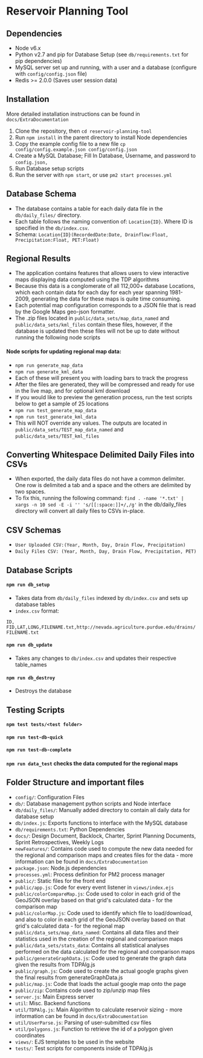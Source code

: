 # Reservoir Planning Tool

## Dependencies
- Node v6.x
- Python v2.7 and pip for Database Setup (see `db/requirements.txt` for pip dependencies)
- MySQL server set up and running, with a user and a database (configure with `config/config.json` file)
- Redis >= 2.0.0 (Saves user session data)

## Installation
More detailed installation instructions can be found in `docs/ExtraDocumentation`
1. Clone the repository, then `cd reservoir-planning-tool`
2. Run `npm install` in the parent directory to install Node dependencies
3. Copy the example config file to a new file `cp config/config.example.json config/config.json`
4. Create a MySQL Database; Fill In Database, Username, and password to `config.json,`
5. Run Database setup scripts
6. Run the server with `npm start`, or use `pm2 start processes.yml`

## Database Schema
- The database contains a table for each daily data file in the `db/daily_files/` directory.
- Each table follows the naming convention of: `Location{ID}`. Where ID is specified in the `db/index.csv`.
- Schema: `Location{ID}(RecordedDate:Date, Drainflow:Float, Precipitation:Float, PET:Float)`

## Regional Results
- The application contains features that allows users to view interactive maps displaying data computed using the TDP algorithms
- Because this data is a conglomerate of all 112,000+ database Locations, which each contain data for each day for each year spanning
1981-2009, generating the data for these maps is quite time consuming. 
- Each potential map configuration corresponds to a JSON file that is read by the Google Maps geo-json formatter.
- The .zip files located in `public/data_sets/map_data_named` and `public/data_sets/kml_files` contain these files, however, if the database is updated then these files will not be up to date without running the following node scripts
#### Node scripts for updating regional map data:
- `npm run generate_map_data`
- `npm run generate_kml_data`
- Each of these will present you with loading bars to track the progress
- After the files are generated, they will be compressed and ready for use in the live map, and for optional kml download
- If you would like to preview the generation process, run the test scripts below to get a sample of 25 locations
- `npm run test_generate_map_data`
- `npm run test_generate_kml_data`
- This will NOT override any values. The outputs are located in `public/data_sets/TEST_map_data_named` and `public/data_sets/TEST_kml_files`

## Converting Whitespace Delimited Daily Files into CSVs
- When exported, the daily data files do not have a common delimiter. One row is delimited a tab and a space and the others are delimited by two spaces.
- To fix this, running the following command: `find . -name '*.txt' | xargs -n 10 sed -E -i '' 's/[[:space:]]+/,/g'` in the db/daily_files directory will convert all daily files to CSVs in-place.

## CSV Schemas
- `User Uploaded CSV:(Year, Month, Day, Drain Flow, Precipitation)`
- `Daily Files CSV: (Year, Month, Day, Drain Flow, Precipitation, PET)`

## Database Scripts

#### `npm run db_setup`
- Takes data from `db/daily_files` indexed by `db/index.csv` and sets up database tables
- `index.csv` format:

`ID, FID,LAT,LONG,FILENAME.txt,http://nevada.agriculture.purdue.edu/drains/FILENAME.txt`

#### `npm run db_update`
- Takes any changes to `db/index.csv` and updates their respective table_names

#### `npm run db_destroy`
- Destroys the database

## Testing Scripts
#### `npm test tests/<test folder>`
#### `npm run test-db-quick`
#### `npm run test-db-complete`
#### `npm run data_test` checks the data computed for the regional maps

## Folder Structure and important files
- `config/`: Configuration Files
- `db/`: Database management python scripts and Node interface
- `db/daily_files/`: Manually added directory to contain all daily data for database setup
- `db/index.js`: Exports functions to interface with the MySQL database
- `db/requirements.txt`: Python Dependencies
- `docs/`: Design Document, Backlock, Charter, Sprint Planning Documents, Sprint Retrospectives, Weekly Logs
- `newFeatures/`: Contains code used to compute the new data needed for the regional and comparison maps and creates files for the data - more information can be found in `docs/ExtraDocumentation`
- `package.json`: Node.js dependencies
- `processes.yml`: Process definition for PM2 process manager
- `public/`: Static files for the front end
- `public/app.js`: Code for every event listener in `views/index.ejs`
- `public/colorCompareMap.js`: Code used to color in each grid of the GeoJSON overlay based on that grid's calculated data - for the comparison map
- `public/colorMap.js`: Code used to identify which file to load/download, and also to color in each grid of the GeoJSON overlay based on that grid's calculated data - for the regional map
- `public/data_sets/map_data_named`: Contains all data files and their statistics used in the creation of the regional and comparison maps
- `public/data_sets/stats_data`: Contains all statistical analyses performed on the data calculated for the regional and comparison maps
- `public/generateGraphData.js`: Code used to generate the graph data given the results from TDPAlg.js
- `public/graph.js`: Code used to create the actual google graphs given the final results from generateGraphData.js
- `public/map.js`: Code that loads the actual google map onto the page
- `public/zip`: Contains code used to zip/unzip map files
- `server.js`: Main Express server
- `util`: Misc. Backend functions
- `util/TDPAlg.js`: Main Algorithm to calculate reservoir sizing - more information can be found in `docs/ExtraDocumentation`
- `util/UserParse.js`: Parsing of user-submitted csv files
- `util/polygons.js`: Function to retrieve the id of a polygon given coordinates
- `views/`: EJS templates to be used in the website
- `tests/`: Test scripts for components inside of TDPAlg.js
